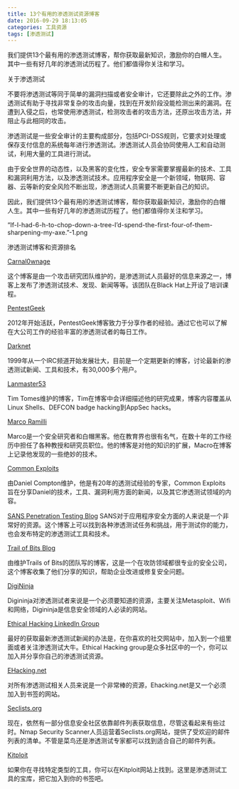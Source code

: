 ```yaml
---
title: 13个有用的渗透测试资源博客
date: 2016-09-29 18:13:05
categories: 工具资源
tags: [渗透测试]
---
```


我们提供13个最有用的渗透测试博客，帮你获取最新知识，激励你的白帽人生。其中一些有好几年的渗透测试历程了。他们都值得你关注和学习。

<!-- more -->



关于渗透测试

不要将渗透测试等同于简单的漏洞扫描或者安全审计，它还要除此之外的工作。渗透测试有助于寻找非常复杂的攻击向量，找到在开发阶段没能检测出来的漏洞。在遭到入侵之后，也常使用渗透测试，检测攻击者的攻击方法，还原出攻击方法，并阻止与此相同的攻击。

渗透测试是一些安全审计的主要构成部分，包括PCI-DSS规则，它要求对处理或保存支付信息的系统每年进行渗透测试。渗透测试人员会协同使用人工和自动测试，利用大量的工具进行测试。

由于安全世界的动态性，以及黑客的变化性，安全专家需要掌握最新的技术、工具和漏洞利用方法，以及渗透测试技术。应用程序安全是一个新领域，物联网、容器、云等新的安全风险不断出现，渗透测试人员需要不断更新自己的知识。

因此，我们提供13个最有用的渗透测试博客，帮你获取最新知识，激励你的白帽人生。其中一些有好几年的渗透测试历程了。他们都值得你关注和学习。

“If-I-had-6-h-to-chop-down-a-tree-I’d-spend-the-first-four-of-them-sharpening-my-axe.”-1.png

渗透测试博客和资源排名

[Carnal0wnage](http://carnal0wnage.attackresearch.com/)

这个博客是由一个攻击研究团队维护的，是渗透测试人员最好的信息来源之一，博客上发布了渗透测试技术、发现、新闻等等。该团队在Black Hat上开设了培训课程。

[PentestGeek](https://www.pentestgeek.com/)

2012年开始活跃，PentestGeek博客致力于分享作者的经验。通过它也可以了解在大公司工作的经验丰富的渗透测试者的每日工作。

[Darknet](http://www.darknet.org.uk/)

1999年从一个IRC频道开始发展壮大，目前是一个定期更新的博客，讨论最新的渗透测试新闻、工具和技术，有30,000多个用户。

[Lanmaster53](http://www.lanmaster53.com/)

Tim Tomes维护的博客，Tim在博客中会详细描述他的研究成果，博客内容覆盖从Linux Shells、DEFCON badge hacking到AppSec hacks。

[Marco Ramilli](http://marcoramilli.blogspot.co.il/)

Marco是一个安全研究者和白帽黑客。他在教育界也很有名气，在数十年的工作经历中担任了各种教授和研究员职位。他的博客是对他的知识的扩展，Macro在博客上记录他发现的一些绝妙的技术。

[Common Exploits](http://www.commonexploits.com/)

由Daniel Compton维护，他是有20年的透测试经验的专家，Common Exploits旨在分享Daniel的技术，工具、漏洞利用方面的新闻，以及其它渗透测试领域的内容。

[SANS Penetration Testing Blog](http://pen-testing.sans.org/blog/pen-testing)
SANS对于应用程序安全方面的人来说是一个非常好的资源。这个博客上可以找到各种渗透测试任务和挑战，用于测试你的能力，也会发布特定的渗透测试工具和技术。

[Trail of Bits Blog](https://blog.trailofbits.com/)

由维护Trails of Bits的团队写的博客，这是一个在攻防领域都很专业的安全公司，这个博客收集了他们分享的知识，帮助企业改进或修复安全问题。

[DigiNinja](http://www.digininja.org/)

Digininja对渗透测试者来说是一个必须要知道的资源，主要关注Metasploit、Wifi和网络，Digininja是信息安全领域的人必读的网站。

[Ethical Hacking LinkedIn Group](https://www.linkedin.com/groups/81676)

最好的获取最新渗透测试新闻的办法是，在你喜欢的社交网站中，加入到一个组里面或者关注渗透测试大牛。Ethical Hacking group是众多社区中的一个，你可以加入并分享你自己的渗透测试资源。

[EHacking.net](http://www.ehacking.net/)

对所有渗透测试相关人员来说是一个非常棒的资源，Ehacking.net是又一个必须加入到书签的网站。

[Seclists.org](http://seclists.org/)

现在，依然有一部分信息安全社区依靠邮件列表获取信息，尽管这看起来有些过时。Nmap Security Scanner人员运营着Seclists.org网站，提供了受欢迎的邮件列表的清单。不管是菜鸟还是渗透测试专家都可以找到适合自己的邮件列表。

[Kitploit](http://www.kitploit.com/)

如果你在寻找特定类型的工具，你可以在Kitploit网站上找到。这里是渗透测试工具的宝库，把它加入到你的书签吧。